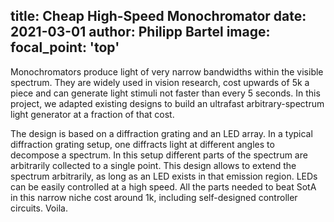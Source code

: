 title: Cheap High-Speed Monochromator
date: 2021-03-01
author: Philipp Bartel
image:
  focal_point: 'top'
---

Monochromators produce light of very narrow bandwidths within the visible spectrum. They are widely used in vision research, cost upwards of 5k a piece and can generate light stimuli not faster than every 5 seconds. In this project, we adapted existing designs to build an ultrafast arbitrary-spectrum light generator at a fraction of that cost.

<!--more-->

The design is based on a diffraction grating and an LED array. In a typical diffraction grating setup, one diffracts light at different angles to decompose a spectrum. In this setup different parts of the spectrum are arbitrarily collected to a single point. This design allows to extend the spectrum arbitrarily, as long as an LED exists in that emission region. LEDs can be easily controlled at a high speed. All the parts needed to beat SotA in this narrow niche cost around 1k, including self-designed controller circuits. Voila.